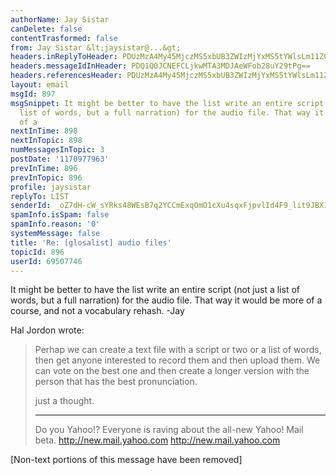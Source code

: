 ```yaml
---
authorName: Jay Sistar
canDelete: false
contentTrasformed: false
from: Jay Sistar &lt;jaysistar@...&gt;
headers.inReplyToHeader: PDUzMzA4My45MjczMS5xbUB3ZWIzMjYxMS5tYWlsLm11ZC55YWhvby5jb20+
headers.messageIdInHeader: PDQ1Q0JCNEFCLjkwMTA3MDJAeWFob28uY29tPg==
headers.referencesHeader: PDUzMzA4My45MjczMS5xbUB3ZWIzMjYxMS5tYWlsLm11ZC55YWhvby5jb20+
layout: email
msgId: 897
msgSnippet: It might be better to have the list write an entire script (not just a
  list of words, but a full narration) for the audio file. That way it would be more
  of a
nextInTime: 898
nextInTopic: 898
numMessagesInTopic: 3
postDate: '1170977963'
prevInTime: 896
prevInTopic: 896
profile: jaysistar
replyTo: LIST
senderId: _oZ7dH-cW_sYRks48WEsB7q2YCCmExqOmO1cXu4sqxFjpvlId4F9_lit9JBX1yES0WPjt0hVOMc-T25M-f3JQaiKIH6XFqY
spamInfo.isSpam: false
spamInfo.reason: '0'
systemMessage: false
title: 'Re: [glosalist] audio files'
topicId: 896
userId: 69507746
---
```


It might be better to have the list write an entire script (not just a 
list of words, but a full narration) for the audio file. That way it 
would be more of a course,
and not a vocabulary rehash.
-Jay


Hal Jordon wrote:
>
> Perhap we can create a text file with a script or two or a
> list of words, then get anyone interested to record them
> and then upload them. We can vote on the best one and then
> create a longer version with the person that has the best
> pronunciation.
>
> just a thought.
>
> __________________________________________________________
> Do you Yahoo!?
> Everyone is raving about the all-new Yahoo! Mail beta.
> http://new.mail.yahoo.com <http://new.mail.yahoo.com>
>
>  



[Non-text portions of this message have been removed]


